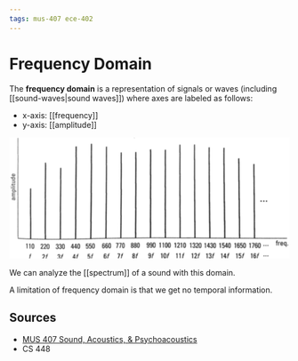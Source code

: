 ```yaml
---
tags: mus-407 ece-402
---
```


# Frequency Domain

The **frequency domain** is a representation of signals or waves (including [[sound-waves|sound waves]]) where axes are labeled as follows:

- x-axis: [[frequency]]
- y-axis: [[amplitude]]

![Frequency domain](../assets/frequency-domain.png)

We can analyze the [[spectrum]] of a sound with this domain.

A limitation of frequency domain is that we get no temporal information.

## Sources

- [MUS 407 Sound, Acoustics, & Psychoacoustics](https://prezi.com/view/ZcqvwosFJCFJQtQrbP75/)
- CS 448
